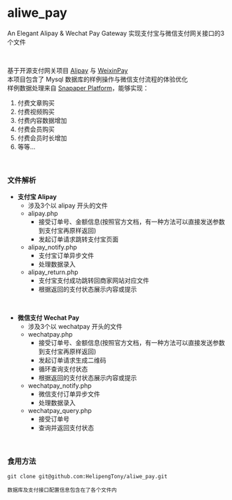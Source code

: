 # aliwe_pay
An Elegant Alipay &amp; Wechat Pay Gateway
实现支付宝与微信支付网关接口的3个文件

<br/>

基于开源支付网关项目 [Alipay](https://github.com/dedemao/alipay) 与 [WeixinPay](https://github.com/dedemao/weixinPay)
<br/>
本项目包含了 Mysql 数据库的样例操作与微信支付流程的体验优化
<br/>
样例数据处理来自 [Snapaper Platform](https://platform.snapaper.com)，能够实现：
1. 付费文章购买
2. 付费视频购买
3. 付费内容数据增加
4. 付费会员购买
5. 付费会员时长增加
6. 等等...

<br/>

### 文件解析
+ **支付宝 Alipay**
  + 涉及3个以 alipay 开头的文件
  + alipay.php
    + 接受订单号、金额信息(按照官方文档，有一种方法可以直接发送参数到支付宝再原样返回)
    + 发起订单请求跳转支付宝页面
  + alipay_notify.php
    + 支付宝订单异步文件
    + 处理数据录入
  + alipay_return.php
    + 支付宝支付成功跳转回商家网站对应文件
    + 根据返回的支付状态展示内容或提示

<br/>    

+ **微信支付 Wechat Pay**
  + 涉及3个以 wechatpay 开头的文件
  + wechatpay.php
    + 接受订单号、金额信息(按照官方文档，有一种方法可以直接发送参数到支付宝再原样返回)
    + 发起订单请求生成二维码
    + 循环查询支付状态
    + 根据返回的支付状态展示内容或提示
  + wechatpay_notify.php
    + 微信支付订单异步文件
    + 处理数据录入
  + wechatpay_query.php
    + 接受订单号
    + 查询并返回支付状态
  
<br/>

### 食用方法
```
git clone git@github.com:HelipengTony/aliwe_pay.git

数据库及支付接口配置信息包含在了各个文件内
```
